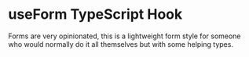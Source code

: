 # useForm TypeScript Hook

Forms are very opinionated, this is a lightweight form style for someone who would normally do it all themselves but with some helping types.
